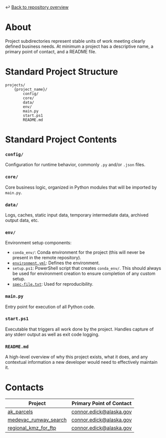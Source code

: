 ↩️ [Back to repository overview](../README.md)

# About
Project subdirectories represent stable units of work meeting clearly defined business needs. At minimum a project has a descriptive name, a primary point of contact, and a README file.

# Standard Project Structure 
```
projects/
	{project_name}/
		config/
		core/
		data/
		env/
		main.py
		start.ps1
		README.md
```

# Standard Project Contents

### `config/`
Configuration for runtime behavior, commonly `.py` and/or `.json` files.

### `core/`
Core business logic, organized in Python modules that will be imported by `main.py`.

### `data/`
Logs, caches, static input data, temporary intermediate data, archived output data, etc.

### `env/`
Environment setup components:

- `conda_env/`: Conda environment for the project (this will never be present in the remote repository).
- [`environment.yml`](https://docs.conda.io/projects/conda/en/latest/user-guide/tasks/manage-environments.html#creating-an-environment-file-manually): Defines the environment.
- `setup.ps1`: PowerShell script that creates `conda_env/`. This should always be used for environment creation to ensure completion of any custom setup.
- [`spec-file.txt`](https://docs.conda.io/projects/conda/en/latest/user-guide/tasks/manage-environments.html#building-identical-conda-environments): Used for reproducibility.

### `main.py`
Entry point for execution of all Python code.

### `start.ps1`
Executable that triggers all work done by the project. Handles capture of any stderr output as well as exit code logging.

### `README.md`
A high-level overview of why this project exists, what it does, and any contextual information a new developer would need to effectively maintain it.

# Contacts
| Project                                                  | Primary Point of Contact |
| -------------------------------------------------------- | ------------------------ |
| [ak_parcels](ak_parcels/README.md)                       | connor.edick@alaska.gov  |
| [medevac_runway_search](medevac_runway_search/README.md) | connor.edick@alaska.gov  |
| [regional_kmz_for_ftp](regional_kmz_for_ftp/README.md)   | connor.edick@alaska.gov  |
